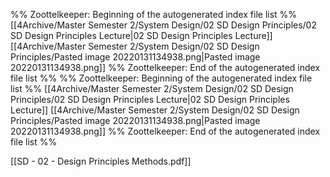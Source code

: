 %% Zoottelkeeper: Beginning of the autogenerated index file list  %%
 [[4Archive/Master Semester 2/System Design/02 SD Design Principles/02 SD Design Principles Lecture|02 SD Design Principles Lecture]]
 [[4Archive/Master Semester 2/System Design/02 SD Design Principles/Pasted image 20220131134938.png|Pasted image 20220131134938.png]]
%% Zoottelkeeper: End of the autogenerated index file list  %%
%% Zoottelkeeper: Beginning of the autogenerated index file list  %%
 [[4Archive/Master Semester 2/System Design/02 SD Design Principles/02 SD Design Principles Lecture|02 SD Design Principles Lecture]]
 [[4Archive/Master Semester 2/System Design/02 SD Design Principles/Pasted image 20220131134938.png|Pasted image 20220131134938.png]]
%% Zoottelkeeper: End of the autogenerated index file list  %%

[[SD - 02 - Design Principles  Methods.pdf]]
